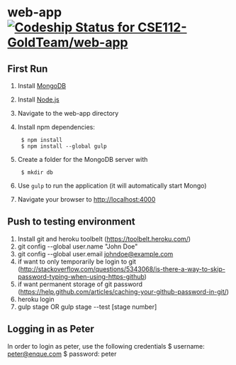 # web-app [ ![Codeship Status for CSE112-GoldTeam/web-app](https://codeship.com/projects/5f33bf40-cb9d-0133-dbda-4a84e368cd36/status?branch=master)](https://codeship.com/projects/59497)

First Run
----------------------------
1. Install [MongoDB](https://www.mongodb.org/downloads)
2. Install [Node.js](http://nodejs.org/download/)
3. Navigate to the web-app directory
4. Install npm dependencies:

        $ npm install
        $ npm install --global gulp

5. Create a folder for the MongoDB server with

        $ mkdir db

6. Use ``gulp`` to run the application (it will automatically start Mongo)
7. Navigate your browser to [http://localhost:4000](http://localhost:4000/)

Push to testing environment
----------------------------
1. Install git and heroku toolbelt (https://toolbelt.heroku.com/)
2. git config --global user.name "John Doe"
3. git config --global user.email johndoe@example.com
4. if want to only temporarily be login to git (http://stackoverflow.com/questions/5343068/is-there-a-way-to-skip-password-typing-when-using-https-github)
5. if want permanent storage of git password (https://help.github.com/articles/caching-your-github-password-in-git/)
6. heroku login
7. gulp stage OR gulp stage --test [stage number]


Logging in as Peter
----------------------------
In order to login as peter, use the following credentials
	$ username: peter@enque.com
	$ password: peter